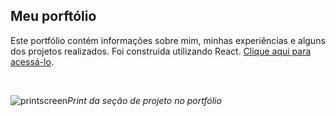 ## Meu porftólio

Este portfólio contém informações sobre mim, minhas experiências e alguns dos projetos realizados. Foi construida utilizando React. <a href="https://luigieterovik.vercel.app/">Clique aqui para acessá-lo</a>.

<br>

<img src="https://i.imgur.com/hVm9oh3.png" alt="printscreen"/><label><i>Print da seção de projeto no portfólio</i></label>
